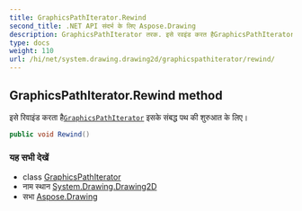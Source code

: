 ```yaml
---
title: GraphicsPathIterator.Rewind
second_title: .NET API संदर्भ के लिए Aspose.Drawing
description: GraphicsPathIterator तरक. इसे रवइंड करत हैGraphicsPathIterator इसके संबद्ध पथ क शुरुआत के लए
type: docs
weight: 110
url: /hi/net/system.drawing.drawing2d/graphicspathiterator/rewind/
---
```

## GraphicsPathIterator.Rewind method

इसे रिवाइंड करता है[`GraphicsPathIterator`](../) इसके संबद्ध पथ की शुरुआत के लिए।

```csharp
public void Rewind()
```

### यह सभी देखें

* class [GraphicsPathIterator](../)
* नाम स्थान [System.Drawing.Drawing2D](../../graphicspathiterator/)
* सभा [Aspose.Drawing](../../../)


